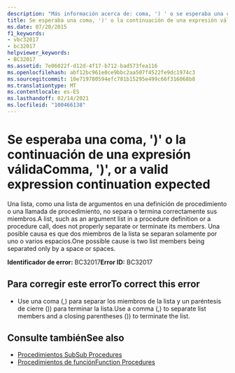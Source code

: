 ```yaml
---
description: "Más información acerca de: coma, ') ' o se esperaba una continuación de expresión válida"
title: Se esperaba una coma, ')' o la continuación de una expresión válida
ms.date: 07/20/2015
f1_keywords:
- vbc32017
- bc32017
helpviewer_keywords:
- BC32017
ms.assetid: 7e06022f-d12d-4f17-b712-bad573fea116
ms.openlocfilehash: abf12bc961e0ce9bbc2aa507f4522fe9dc1974c3
ms.sourcegitcommit: 10e719780594efc781b15295e499c66f316068b8
ms.translationtype: MT
ms.contentlocale: es-ES
ms.lasthandoff: 02/14/2021
ms.locfileid: "100466138"
---
```

# <a name="comma--or-a-valid-expression-continuation-expected"></a><span data-ttu-id="9eef0-103">Se esperaba una coma, ')' o la continuación de una expresión válida</span><span class="sxs-lookup"><span data-stu-id="9eef0-103">Comma, ')', or a valid expression continuation expected</span></span>

<span data-ttu-id="9eef0-104">Una lista, como una lista de argumentos en una definición de procedimiento o una llamada de procedimiento, no separa o termina correctamente sus miembros.</span><span class="sxs-lookup"><span data-stu-id="9eef0-104">A list, such as an argument list in a procedure definition or a procedure call, does not properly separate or terminate its members.</span></span> <span data-ttu-id="9eef0-105">Una posible causa es que dos miembros de la lista se separan solamente por uno o varios espacios.</span><span class="sxs-lookup"><span data-stu-id="9eef0-105">One possible cause is two list members being separated only by a space or spaces.</span></span>  
  
 <span data-ttu-id="9eef0-106">**Identificador de error:** BC32017</span><span class="sxs-lookup"><span data-stu-id="9eef0-106">**Error ID:** BC32017</span></span>  
  
## <a name="to-correct-this-error"></a><span data-ttu-id="9eef0-107">Para corregir este error</span><span class="sxs-lookup"><span data-stu-id="9eef0-107">To correct this error</span></span>  
  
- <span data-ttu-id="9eef0-108">Use una coma (,) para separar los miembros de la lista y un paréntesis de cierre ()) para terminar la lista.</span><span class="sxs-lookup"><span data-stu-id="9eef0-108">Use a comma (,) to separate list members and a closing parentheses ()) to terminate the list.</span></span>  
  
## <a name="see-also"></a><span data-ttu-id="9eef0-109">Consulte también</span><span class="sxs-lookup"><span data-stu-id="9eef0-109">See also</span></span>

- [<span data-ttu-id="9eef0-110">Procedimientos Sub</span><span class="sxs-lookup"><span data-stu-id="9eef0-110">Sub Procedures</span></span>](../programming-guide/language-features/procedures/sub-procedures.md)
- [<span data-ttu-id="9eef0-111">Procedimientos de función</span><span class="sxs-lookup"><span data-stu-id="9eef0-111">Function Procedures</span></span>](../programming-guide/language-features/procedures/function-procedures.md)
